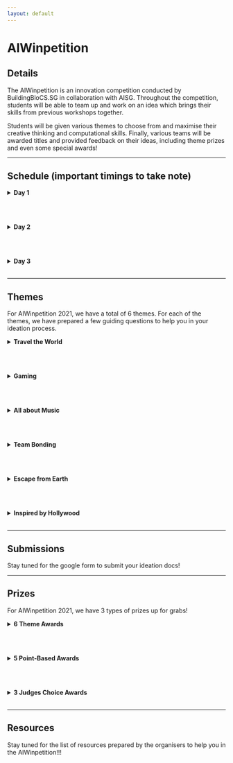 ```yaml
---
layout: default
---
```


# AIWinpetition

## Details

The AIWinpetition is an innovation competition conducted by BuildingBloCS.SG in collaboration with AISG. Throughout the competition, students will be able to team up and work on an idea which brings their skills from previous workshops together.

Students will be given various themes to choose from and maximise their creative thinking and computational skills. Finally, various teams will be awarded titles and provided feedback on their ideas, including theme prizes and even some special awards!

---

## Schedule (important timings to take note)

<div>
<details>
  <summary><strong>Day 1</strong></summary>
  <br>
  <table>
    <tr>
      <th><strong>Timings</strong></th>
      <th><strong>Activity</strong></th>
      <th><strong>Description</strong></th>
    </tr>
    <tr>
      <td>0930-0950</td>
      <td>AIWinpetition Briefing</td>
      <td>Briefing would signify the official launch of the AIWinpetition with the release of the themes and announcement of prizes</td>
    </tr>
    <tr>
      <td>1400-1530</td>
      <td>Ideation Time</td>
      <td>Participants are to go into their breakout rooms and start ideating with their team</td>
    </tr>
    <tr>
      <td>1400-2359</td>
      <td>Consultations Slots Open</td>
      <td>Participants who are stuck in the ideation process can proceed to Discord #conference-consultation channel to get a ticket which books them a slot with one of the AI Workshop Speakers who would help them in the ideation process. <i>Note the speakers would not directly give you answers, but rather would prompt you in the right direction</i></td>
    </tr>
    <tr>
      <td><strong>By 2359</strong></td>
      <td><strong>Submission of Stage 1 submittables</strong></td>
      <td><strong>Participants are to submit their ideation documents through the Google Forms below before 2359 in order for them to qualify for stage 1 judging which has up to 400 points for grabs</strong></td>
    </tr>
  </table>
  <br>
  <small><i>Based on the current situations, the schedule is subjected to changes</i></small>
</details>

<br><br>

<details>
  <summary><strong>Day 2</strong></summary>
  <br>
  <p>Stay tuned for Day 2 Schedule!</p>
  <small><i>You do not need to follow or use any of the guiding questions if you do not want to</i></small>
</details>

<br><br>

<details>
  <summary><strong>Day 3</strong></summary>
  <br>
  <p>Stay tuned for Day 3 Schedule!</p>
  <small><i>You do not need to follow or use any of the guiding questions if you do not want to</i></small>
</details>

<br>

</div>

---

## Themes

For AIWinpetition 2021, we have a total of 6 themes. For each of the themes, we have prepared a few guiding questions to help you in your ideation process.

<div>
<details>
  <summary><strong>Travel the World</strong></summary>
  <br>
  <p>Guiding questions</p>
  <ul>
    <li>How can Singapore boost its tourism sector through AI?</li>
    <li>How can we replicate the fun of travelling?</li>
  </ul>
  <small><i>You do not need to follow or use any of the guiding questions if you do not want to</i></small>
</details>

<br><br>

<details>
  <summary><strong>Gaming</strong></summary>
  <br>
  <p>Guiding questions</p>
  <ul>
    <li>How can AI make games more immersive?</li>
    <li>Can better scene renders be produced, maybe for AR?</li>
    <li>Can NPCs be more realistic? Maybe AI can explore the best ways to play a game?</li>
  </ul>
  <small><i>You do not need to follow or use any of the guiding questions if you do not want to</i></small>
</details>

<br><br>

<details>
  <summary><strong>All about Music</strong></summary>
  <br>
  <p>Guiding questions</p>
  <ul>
    <li>Can AI create a new revolution of music?</li>
    <li>How can AI maintain and promote music culture?</li>
  </ul>
  <small><i>You do not need to follow or use any of the guiding questions if you do not want to</i></small>
</details>

<br><br>

<details>
  <summary><strong>Team Bonding</strong></summary>
  <br>
  <p>Guiding questions</p>
  <ul>
    <li>Can AI boost relationships between families or friendships?</li>
    <li>Can AI improve team dynamics, or even productivity within teams?</li>
  </ul>
  <small><i>You do not need to follow or use any of the guiding questions if you do not want to</i></small>
</details>

<br><br>

<details>
  <summary><strong>Escape from Earth</strong></summary>
  <br>
  <p>Guiding questions</p>
  <ul>
    <li>How can AI be explored in a space context?</li>
    <li>Can AI tackle space debris?</li>
    <li>Can AI be involved in processing data from satellites?</li>
  </ul>
  <small><i>You do not need to follow or use any of the guiding questions if you do not want to</i></small>
</details>

<br><br>

<details>
  <summary><strong>Inspired by Hollywood</strong></summary>
  <br>
  <p>Guiding questions</p>
  <ul>
    <li>Can AI be used in filming or media production, in the Hollywood context?</li>
    <li>Relating to one movie/ film that you have seen, do you think AI can be used in their context? For eg: can AI be used in Harry Potter? </li>
  </ul>
  <small><i>You do not need to follow or use any of the guiding questions if you do not want to</i></small>
</details>

<br>

</div>

---

## Submissions

Stay tuned for the google form to submit your ideation docs!

---

## Prizes

For AIWinpetition 2021, we have 3 types of prizes up for grabs!

<div>
<details>
  <summary><strong>6 Theme Awards</strong></summary>
  <br>
  <p>At the end of the AIWinpetition, all submissions would be uploaded online for public voting. The team with the most votes for each theme would win the following prizes!</p>
  <ul>
    <li>BBCS T-shirt</li>
  </ul>
  <small><i>BuildingBloCS reserves the rights to change the prizes at any point in time</i></small>
</details>

<br><br>

<details>
  <summary><strong>5 Point-Based Awards</strong></summary>
  <br>
  <p>Throughout the AIWinpetition, teams are able to win points through participation in various games and trivia on top of submitting of the daily submittables. The top 5 teams with the most points would win the following prizes!</p>
  <ul>
    <li>3 month <a href="https://codecombat.com">CodeCombat</a> subscription allowing access to more than 300 unique and exciting CodeCombat levels! (CS1 - CS6)</li>
  </ul>
  <small><i>BuildingBloCS reserves the rights to change the prizes at any point in time</i></small>
</details>

<br><br>

<details>
  <summary><strong>3 Judges Choice Awards</strong></summary>
  <br>
  <p>On the last day, AISG would be judging the submissions from the various teams, and the top 3 teams chosen by AISG would win the following prizes!</p>
  <ul>
    <li>1 year <a href="https://learn.aisingapore.org">LearnAI subscription</a> allowing access to industry certified AI courses worth around $200+!</li>
  </ul>
  <small><i>BuildingBloCS reserves the rights to change the prizes at any point in time</i></small>
</details>

<br>

</div>

---

## Resources

Stay tuned for the list of resources prepared by the organisers to help you in the AIWinpetition!!!
